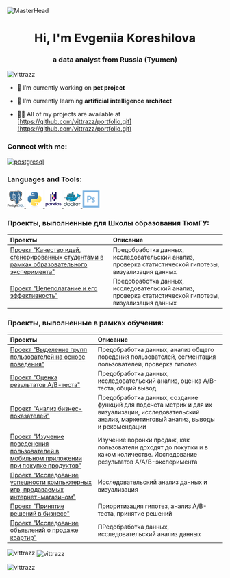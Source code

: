 ![MasterHead](https://jimdo-storage.freetls.fastly.net/image/182609908/1e677547-2510-4ba8-94f4-1ed7360bc6aa.jpg?format=pjpg&quality=80,90&auto=webp&disable=upscale&width=1200&height=630&crop=1:0.525)
<h1 align="center">Hi, I'm Evgeniia Koreshilova</h1>
<h3 align="center">a data analyst from Russia (Tyumen)</h3>

<p align="left"> <img src="https://komarev.com/ghpvc/?username=vittrazz&label=Profile%20views&color=0e75b6&style=flat" alt="vittrazz" /> </p>


- 🔭 I’m currently working on **pet project**

- 🌱 I’m currently learning **artificial intelligence architect**

- 👨‍💻 All of my projects are available at [https://github.com/vittrazz/portfolio.git](https://github.com/vittrazz/portfolio.git)

<h3 align="left">Connect with me: </h3>
<p align="left"> <a href="https://t.me/+79005091266" target="_blank" rel="noreferrer"> <img src="https://upload.wikimedia.org/wikipedia/commons/8/82/Telegram_logo.svg" alt="postgresql" width="40" height="40"/> </a>
</p>

<h3 align="left">Languages and Tools:</h3>
<p align="left"> <a href="https://www.postgresql.org" target="_blank" rel="noreferrer"> <img src="https://raw.githubusercontent.com/devicons/devicon/master/icons/postgresql/postgresql-original-wordmark.svg" alt="postgresql" width="40" height="40"/> </a> <a href="https://www.python.org" target="_blank" rel="noreferrer"> <img src="https://raw.githubusercontent.com/devicons/devicon/master/icons/python/python-original.svg" alt="python" width="40" height="40"/> </a> <a href="https://pandas.pydata.org" target="_blank" rel="noreferrer"> <img src="https://raw.githubusercontent.com/devicons/devicon/master/icons/pandas/pandas-original-wordmark.svg" alt="pandas" width="40" height="40"/> </a> <a href="https://www.docker.com/" target="_blank" rel="noreferrer"> <img src="https://raw.githubusercontent.com/devicons/devicon/master/icons/docker/docker-original-wordmark.svg" alt="docker" width="40" height="40"/> </a> <a href="https://www.photoshop.com/en" target="_blank" rel="noreferrer"> <img src="https://raw.githubusercontent.com/devicons/devicon/master/icons/photoshop/photoshop-line.svg" alt="photoshop" width="40" height="40"/> </a> </p>

### Проекты, выполненные для Школы образования ТюмГУ:
Проекты                       | Описание
:-----------------------------|:----------------------------------
[Проект "Качество идей, сгенерированных студентами в рамках образовательного эксперимента"](https://github.com/vittrazz/portfolio/blob/main/students_ideas.ipynb)|Предобработка данных, исследовательский анализ, проверка статистической гипотезы, визуализация данных
[Проект "Целеполагание и его эффективность"](https://github.com/vittrazz/portfolio/blob/main/goals.ipynb)|Предобработка данных, исследовательский анализ, проверка статистической гипотезы, визуализация данных

### Проекты, выполненные в рамках обучения:
Проекты | Описание
:-------|:--------
[Проект "Выделение групп пользователей на основе поведения"](https://github.com/vittrazz/portfolio/blob/main/apps.ipynb)|Предобработка данных, анализ общего поведения пользователей, сегментация пользователей, проверка гипотез
[Проект "Оценка результатов А/В-теста"](https://github.com/vittrazz/portfolio/blob/main/A_B_test.ipynb)|Предобработка данных, исследовательский анализ, оценка А/В-теста, общий вывод
[Проект "Анализ бизнес-показателей"](https://github.com/vittrazz/portfolio/blob/main/business_metric.ipynb)|Предобработка данных, создание функций для подсчета метрик и для их визуализации, исследовательский анализ, маркетинговый анализ, выводы и рекомендации
[Проект "Изучение поведенения пользователей в мобильном приложении при покупке продуктов"](https://github.com/vittrazz/portfolio/blob/main/retail.ipynb)|Изучение воронки продаж, как пользователи доходят до покупки и в каком количестве. Исследование результатов A/A/B-эксперимента
[Проект "Исследование успешности компьютерных игр, продаваемых интернет-магазином"](https://github.com/vittrazz/portfolio/blob/main/online_store.ipynb)|Исследовательский анализ данных и визуализация
[Проект "Принятие решений в бизнесе"](https://github.com/vittrazz/portfolio/blob/main/A_B_test_2.ipynb)|Приоритизация гипотез, анализ A/B-теста, принятие решений
[Проект "Исследование объявлений о продаже квартир"](https://github.com/vittrazz/portfolio/blob/main/study_research.ipynb)|ПРедобработка данных, исследовательский анализ данных


<p><img align="left" src="https://github-readme-stats.vercel.app/api/top-langs?username=vittrazz&show_icons=true&locale=en&layout=compact" alt="vittrazz" /></p>

<p>&nbsp;<img align="center" src="https://github-readme-stats.vercel.app/api?username=vittrazz&show_icons=true&locale=en" alt="vittrazz" /></p>

<p><img align="center" src="https://github-readme-streak-stats.herokuapp.com/?user=vittrazz&" alt="vittrazz" /></p>


